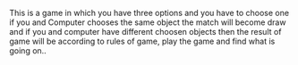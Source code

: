 This is a game in which you have three options and you have to choose one if you and Computer chooses the same object the match will become draw and
if you and computer have different choosen objects then the result of game will be according to rules of game, play the game and find what is going on..
